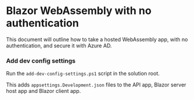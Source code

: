 # Blazor WebAssembly with no authentication

This document will outline how to take a hosted WebAssembly app, with no authentication, and secure it with Azure AD.

### Add dev config settings

Run the `add-dev-config-settings.ps1` script in the solution root.

This adds `appsettings.Development.json` files to the API app, Blazor server host app and Blazor client app.

